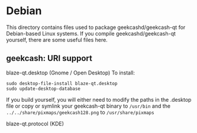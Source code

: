 
Debian
====================
This directory contains files used to package geekcashd/geekcash-qt
for Debian-based Linux systems. If you compile geekcashd/geekcash-qt yourself, there are some useful files here.

## geekcash: URI support ##


blaze-qt.desktop  (Gnome / Open Desktop)
To install:

	sudo desktop-file-install blaze-qt.desktop
	sudo update-desktop-database

If you build yourself, you will either need to modify the paths in
the .desktop file or copy or symlink your geekcash-qt binary to `/usr/bin`
and the `../../share/pixmaps/geekcash128.png` to `/usr/share/pixmaps`

blaze-qt.protocol (KDE)

